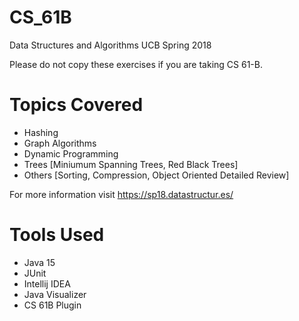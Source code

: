 # CS_61B
Data Structures and Algorithms UCB Spring 2018

Please do not copy these exercises if you are taking CS 61-B. 

# Topics Covered
- Hashing 
- Graph Algorithms
- Dynamic Programming
- Trees [Miniumum Spanning Trees, Red Black Trees]
- Others [Sorting, Compression, Object Oriented Detailed Review]

For more information visit https://sp18.datastructur.es/

# Tools Used
- Java 15
- JUnit
- Intellij IDEA
- Java Visualizer 
- CS 61B Plugin